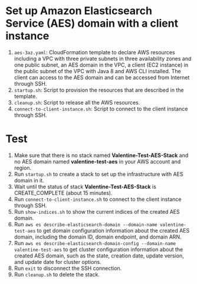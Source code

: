 # Set up Amazon Elasticsearch Service (AES) domain with a client instance 
1. `aes-3az.yaml`: CloudFormation template to declare AWS resources including a VPC with three private subnets in three availability zones and one public subnet, an AES domain in the VPC, a client (EC2 instance) in the public subnet of the VPC with Java 8 and AWS CLI installed. The client can access to the AES domain and can be accessed from Internet through SSH.
2. `startup.sh`: Script to provision the resources that are described in the template.
3. `cleanup.sh`: Script to release all the AWS resources.
4. `connect-to-client-instance.sh`: Script to connect to the client instance through SSH.

# Test
1. Make sure that there is no stack named **Valentine-Test-AES-Stack** and no AES domain named **valentine-test-aes** in your AWS account and region.
2. Run `startup.sh` to create a stack to set up the infrastructure with AES domain in it.
3. Wait until the status of stack **Valentine-Test-AES-Stack** is CREATE_COMPLETE (about 15 minutes).
4. Run `connect-to-client-instance.sh` to connect to the client instance through SSH.
5. Run `show-indices.sh` to show the current indices of the created AES domain.
6. Run `aws es describe-elasticsearch-domain --domain-name valentine-test-aes` to get domain configuration information about the created AES domain, including the domain ID, domain endpoint, and domain ARN.
7. Run `aws es describe-elasticsearch-domain-config --domain-name valentine-test-aes` to get cluster configuration information about the created AES domain, such as the state, creation date, update version, and update date for cluster options.
9. Run `exit` to disconnect the SSH connection.
8. Run `cleanup.sh` to delete the stack.
